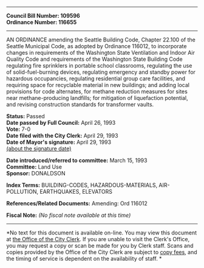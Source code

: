 * * * * *  
  
**Council Bill Number: [](#h0)[](#h2)109596**   
**Ordinance Number: 116655**  
  
* * * * *  
  
AN ORDINANCE amending the Seattle Building Code, Chapter 22.100 of the Seattle Municipal Code, as adopted by Ordinance 116012, to incorporate changes in requirements of the Washington State Ventilation and Indoor Air Quality Code and requirements of the Washington State Building Code regulating fire sprinklers in portable school classrooms, regulating the use of solid-fuel-burning devices, regulating emergency and standby power for hazardous occupancies, regulating residential group care facilities, and requiring space for recyclable material in new buildings; and adding local provisions for code alternates, for methane reduction measures for sites near methane-producing landfills; for mitigation of liquefaction potential, and revising construction standards for transformer vaults.  
  
**Status:** Passed   
**Date passed by Full Council:** April 26, 1993   
**Vote:** 7-0   
**Date filed with the City Clerk:** April 29, 1993   
**Date of Mayor's signature:** April 29, 1993   
[(about the signature date)](/~public/approvaldate.htm)   
  
  
**Date introduced/referred to committee:** March 15, 1993   
**Committee:** Land Use   
**Sponsor:** DONALDSON   
  
**Index Terms:** BUILDING-CODES, HAZARDOUS-MATERIALS, AIR-POLLUTION, EARTHQUAKES, ELEVATORS  
  
**References/Related Documents:** Amending: Ord 116012  
  
**Fiscal Note:** *(No fiscal note available at this time)*  
  
* * * * *  
  
*No text for this document is available on-line. You may view this document at [the Office of the City Clerk](http://www.seattle.gov/leg/clerk/contactUs.htm). If you are unable to visit the Clerk's Office, you may request a copy or scan be made for you by Clerk staff. Scans and copies provided by the Office of the City Clerk are subject to [copy fees](http://clerk.seattle.gov/~public/clerkfees.htm), and the timing of service is dependent on the availability of staff. *  
  
  
